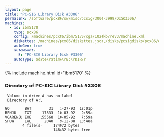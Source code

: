 ```yaml
---
layout: page
title: "PC-SIG Library Disk #3306"
permalink: /software/pcx86/sw/misc/pcsig/3000-3999/DISK3306/
machines:
  - id: ibm5170
    type: pcx86
    config: /machines/pcx86/ibm/5170/cga/1024kb/rev3/machine.xml
    diskettes: /machines/pcx86/diskettes.json,/disks/pcsigdisks/pcx86/diskettes.json
    autoGen: true
    autoMount:
      B: "PC-SIG Library Disk #3306"
    autoType: $date\r$time\rB:\rDIR\r
---
```


{% include machine.html id="ibm5170" %}

### Directory of PC-SIG Library Disk #3306

     Volume in drive A has no label
     Directory of A:\

    GO       BAT        31   1-27-93  12:01p
    RENJU    TXT     17333  10-03-92   9:59a
    VGARENJU EXE    155568  10-05-92   7:59a
    SHOW     EXE      2040   9-12-88  10:48a
            4 file(s)     174972 bytes
                          146432 bytes free

